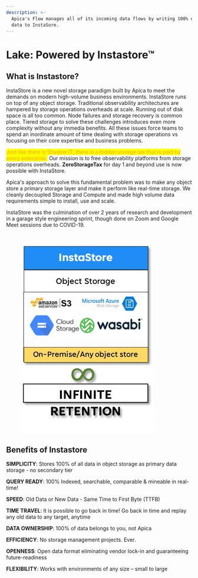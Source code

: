 ```yaml
---
description: >-
  Apica's Flow manages all of its incoming data flows by writing 100% of its
  data to InstaSore.
---
```


# Lake: Powered by Instastore™

## What is Instastore?

InstaStore is a new novel storage paradigm built by Apica to meet the demands on modern high-volume business environments. InstaStore runs on top of any object storage. Traditional observability architectures are hampered by storage operations overheads at scale. Running out of disk space is all too common. Node failures and storage recovery is common place. Tiered storage to solve these challenges introduces even more complexity without any immedia benefits. All these issues force teams to spend an inordinate amount of time dealing with storage operations vs focusing on their core expertise and business problems.

<mark style="color:orange;">Just like there is Shadow IT, there is a hidden storage tax that is paid by every enterprise.</mark> Our mission is to free observability platforms from storage operations overheads. **ZeroStorageTax** for day 1 and beyond use is now possible with InstaStore.

Apica's approach to solve this fundamental problem was to make any object store a primary storage layer and make it perform like real-time storage. We cleanly decoupled Storage and Compute and made high volume data requirements simple to install, use and scale.

InstaStore was the culmination of over 2 years of research and development in a garage style engineering sprint, though done on Zoom and Google Meet sessions due to COVID-19.

<figure><img src="https://logflow-docs.logiq.ai/~gitbook/image?url=https%3A%2F%2F3717450363-files.gitbook.io%2F%7E%2Ffiles%2Fv0%2Fb%2Fgitbook-x-prod.appspot.com%2Fo%2Fspaces%252F8WGNQCWSTnL2NgouIRTq%252Fuploads%252F9O4y1mOyYbKqPYP6Z4W4%252Finstastore-replay.png%3Falt%3Dmedia%26token%3D2642f13e-a2d6-4b7f-bbcf-0f475ff580ff&#x26;width=768&#x26;dpr=4&#x26;quality=100&#x26;sign=32af2edc&#x26;sv=1" alt=""><figcaption></figcaption></figure>

<figure><img src="../.gitbook/assets/image (238).png" alt=""><figcaption></figcaption></figure>

## Benefits of Instastore

**SIMPLICITY**: Stores 100% of all data in object storage as primary data storage - no secondary tier

**QUERY READY**: 100% Indexed, searchable, comparable & mineable in real-time!

**SPEED**: Old Data or New Data - Same Time to First Byte (TTFB)

**TIME TRAVEL**: It is possible to go back in time! Go back in time and replay any old data to any target, anytime

**DATA OWNERSHIP**: 100% of data belongs to you, not Apica

**EFFICIENCY**: No storage management projects. Ever.

**OPENNESS**: Open data format eliminating vendor lock-in and guaranteeing future-readiness

**FLEXIBILITY**: Works with environments of any size – small to large
